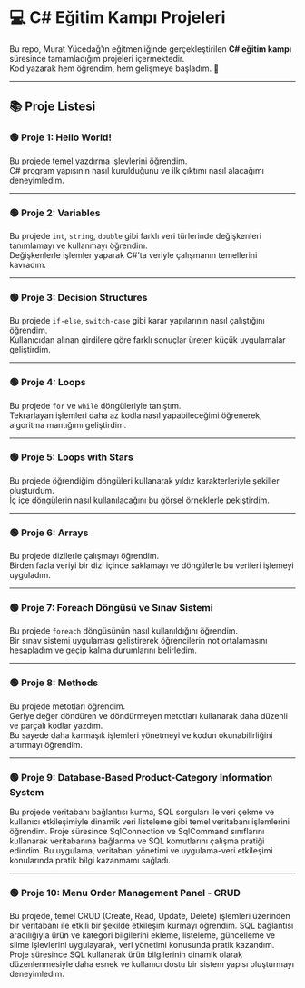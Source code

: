 # 💻 C# Eğitim Kampı Projeleri

Bu repo, Murat Yücedağ'ın eğitmenliğinde gerçekleştirilen **C# eğitim kampı** süresince tamamladığım projeleri içermektedir.  
Kod yazarak hem öğrendim, hem gelişmeye başladım. 🚀  

---

## 📚 Proje Listesi

### 🟢 Proje 1: Hello World!
Bu projede temel yazdırma işlevlerini öğrendim.  
C# program yapısının nasıl kurulduğunu ve ilk çıktımı nasıl alacağımı deneyimledim.

---

### 🟢 Proje 2: Variables  
Bu projede `int`, `string`, `double` gibi farklı veri türlerinde değişkenleri tanımlamayı ve kullanmayı öğrendim.  
Değişkenlerle işlemler yaparak C#’ta veriyle çalışmanın temellerini kavradım.

---

### 🟢 Proje 3: Decision Structures  
Bu projede `if-else`, `switch-case` gibi karar yapılarının nasıl çalıştığını öğrendim.  
Kullanıcıdan alınan girdilere göre farklı sonuçlar üreten küçük uygulamalar geliştirdim.

---

### 🟢 Proje 4: Loops  
Bu projede `for` ve `while` döngüleriyle tanıştım.  
Tekrarlayan işlemleri daha az kodla nasıl yapabileceğimi öğrenerek, algoritma mantığımı geliştirdim.

---

### 🟢 Proje 5: Loops with Stars  
Bu projede öğrendiğim döngüleri kullanarak yıldız karakterleriyle şekiller oluşturdum.  
İç içe döngülerin nasıl kullanılacağını bu görsel örneklerle pekiştirdim.

---

### 🟢 Proje 6: Arrays  
Bu projede dizilerle çalışmayı öğrendim.  
Birden fazla veriyi bir dizi içinde saklamayı ve döngülerle bu verileri işlemeyi uyguladım.

---

### 🟢 Proje 7: Foreach Döngüsü ve Sınav Sistemi  
Bu projede `foreach` döngüsünün nasıl kullanıldığını öğrendim.  
Bir sınav sistemi uygulaması geliştirerek öğrencilerin not ortalamasını hesapladım ve geçip kalma durumlarını belirledim.

---

### 🟢 Proje 8: Methods  
Bu projede metotları öğrendim.  
Geriye değer döndüren ve döndürmeyen metotları kullanarak daha düzenli ve parçalı kodlar yazdım.  
Bu sayede daha karmaşık işlemleri yönetmeyi ve kodun okunabilirliğini artırmayı öğrendim.

---

### 🟢 Proje 9: Database-Based Product-Category Information System
Bu projede veritabanı bağlantısı kurma, SQL sorguları ile veri çekme ve kullanıcı etkileşimiyle dinamik veri listeleme gibi temel veritabanı işlemlerini öğrendim. 
Proje süresince SqlConnection ve SqlCommand sınıflarını kullanarak veritabanına bağlanma ve SQL komutlarını çalışma pratiği edindim.
Bu uygulama, veritabanı yönetimi ve uygulama-veri etkileşimi konularında pratik bilgi kazanmamı sağladı.

---

### 🟢 Proje 10: Menu Order Management Panel - CRUD
Bu projede, temel CRUD (Create, Read, Update, Delete) işlemleri üzerinden bir veritabanı ile etkili bir şekilde etkileşim kurmayı öğrendim. 
SQL bağlantısı aracılığıyla ürün ve kategori bilgilerini ekleme, listeleme, güncelleme ve silme işlevlerini uygulayarak, veri yönetimi konusunda pratik kazandım.
Proje süresince SQL kullanarak ürün bilgilerinin dinamik olarak düzenlenmesiyle daha esnek ve kullanıcı dostu bir sistem yapısı oluşturmayı deneyimledim. 


